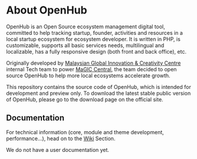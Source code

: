 # About OpenHub

OpenHub is an Open Source ecosystem management digital tool, committed to help tracking startup, founder, activities and resources in a local startup ecosystem for ecosystem developer. It is written in PHP, is customizable, supports all basic services needs, multilingual and localizable, has a fully responsive design (both front and back office), etc.

Originally developed by [Malaysian Global Innovation & Creativity Centre](https://www.mymagic.my) internal Tech team to power [MaGIC Central](https://central.mymagic.my), the team decided to open source OpenHub to help more local ecosystems accelerate growth.

This repository contains the source code of OpenHub, which is intended for development and preview only. To download the latest stable public version of OpenHub, please go to the download page on the official site.

## Documentation
For technical information (core, module and theme development, performance...), head on to the [Wiki](https://github.com/mymagic/open_hub/wiki) Section.

We do not have a user documentation yet.
